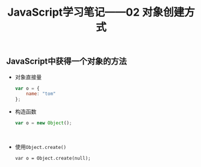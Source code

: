﻿---
layout: post
title: JavaScript学习笔记——02 对象创建方式
Categories: [JavaScript]
tags: [学习笔记]
---

## JavaScript中获得一个对象的方法

-   对象直接量

    ```javascript
    var o = {
        name: "tom"
    };
    ```

-   构造函数

    ```javascript
    var o = new Object();
    ```

    ​

-   使用`Object.create()`

    `var o = Object.create(null);`
